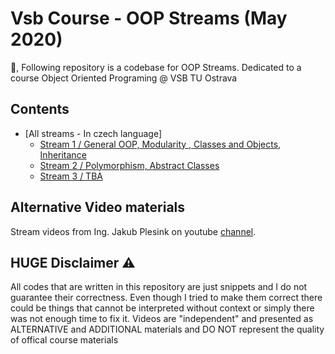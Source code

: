 # Vsb Course - OOP Streams (May 2020)

:wave:, Following repository is a codebase for OOP Streams. Dedicated to a course Object Oriented Programing @ VSB TU Ostrava

## Contents

- [All streams - In czech language]
  - [Stream 1 / General OOP, Modularity , Classes and Objects, Inheritance](https://www.youtube.com/watch?v=mD1AP9XNokI)
  - [Stream 2 / Polymorphism, Abstract Classes](https://www.youtube.com/watch?v=jgMUe4_1KKg)
  - [Stream 3 / TBA](https://www.youtube.com/watch?v=cqU86x1e8ho)


## Alternative Video materials
Stream videos from Ing. Jakub Plesink on youtube [channel](https://www.youtube.com/playlist?list=PLk-s-JsQlsE8oH_PSGW9sVzKBeS0MAnjD).


## HUGE Disclaimer :warning:
All codes that are written in this repository are just snippets and I do not guarantee their correctness. 
Even though I tried to make them correct there could be things that cannot be interpreted without context or 
simply there was not enough time to fix it.
Videos are "independent" and presented as ALTERNATIVE and ADDITIONAL materials and DO NOT represent the
quality of offical course materials
